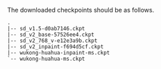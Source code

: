 The downloaded checkpoints should be as follows.

```text
.
|-- sd_v1.5-d0ab7146.ckpt
|-- sd_v2_base-57526ee4.ckpt
|-- sd_v2_768_v-e12e3a9b.ckpt
|-- sd_v2_inpaint-f694d5cf.ckpt
|-- wukong-huahua-inpaint-ms.ckpt
`-- wukong-huahua-ms.ckpt
```
